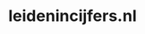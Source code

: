 ---
layout: post
title: "leidenincijfers.nl"
internal_url: "/dutchgov/leidenincijfers.nl.html"
subdomains_count: 3
all_subdomains_count: 3
urls_count: 3
ssl_rank: 0
http_rank: 65
url_link: /data/leidenincijfers.nl/urls.txt
all_subdomains_link: /data/leidenincijfers.nl/all_subdomains.txt
subdomains_link: /data/leidenincijfers.nl/subdomains.txt
categories: dutchgov
---